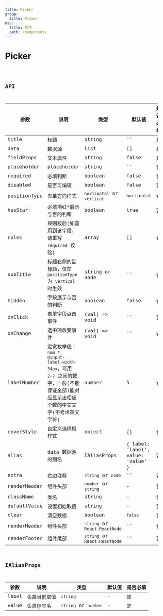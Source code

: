 ```yaml
---
title: Picker
group:
  title: Picker
nav:
  title: 组件
  path: /components
---
```


# Picker

<code src="./demo/index.tsx" />

## API

| 参数         | 说明                                                                                                                                  | 类型                          | 默认值                             | 是否必填 |
| ------------ | ------------------------------------------------------------------------------------------------------------------------------------- | ----------------------------- | ---------------------------------- | -------- |
| title        | 标题                                                                                                                                  | string                        | ''                                 | 是       |
| data         | 数据源                                                                                                                                | list                          | []                                 | 是       |
| fieldProps   | 文本属性                                                                                                                              | string                        | false                              | 是       |
| placeholder  | placeholder                                                                                                                           | string                        | ''                                 | 否       |
| required     | 必填判断                                                                                                                              | boolean                       | false                              | 否       |
| disabled     | 是否可编辑                                                                                                                            | boolean                       | false                              | 否       |
| positionType | 表单方向样式                                                                                                                          | `horizontal` or `vertical`    | `horizontal`                       | 否       |
| hasStar      | 必填项红\*展示与否的判断                                                                                                              | boolean                       | true                               | 否       |
| rules        | 规则校验(如需用到该字段，请重写 `required` 校验)                                                                                      | array                         | []                                 | 否       |
| subTitle     | 标题右侧的副标题，仅在 `positionType` 为 `vertical` 时生效                                                                            | string or node                | ''                                 | 否       |
| hidden       | 字段展示与否的判断                                                                                                                    | boolean                       | false                              | 否       |
| onClick      | 表单字段点击事件                                                                                                                      | (val) => void                 | ''                                 | 否       |
| onChange     | 选中项改变事件                                                                                                                        | (val) => void                 | ''                                 | 否       |
| labelNumber  | 定宽枚举值：`num * @input-label-width: 34px`，可用 `2-7` 之间的数字，一般(不能保证全部)能对应显示出相应个数的中文文字(不考虑英文字符) | number                        | 5                                  | 否       |
| coverStyle   | 自定义选择框样式                                                                                                                      | object                        | {}                                 | 否       |
| alias        | data 数据源的别名                                                                                                                     | IAliasProps                   | { label: 'label', value: 'value' } | 否       |
| extra        | 右边注释                                                                                                                              | `string` or `node`            | ''                                 | 否       |
| renderHeader | 组件头部                                                                                                                              | `number` or `string`          | -                                  | 否       |
| className    | 类名                                                                                                                                  | string                        | -                                  | 否       |
| defaultValue | 设置初始取值                                                                                                                          | string                        | -                                  | 否       |
| clear        | 清空数据                                                                                                                              | boolean                       | `false`                            | 否       |
| renderHeader | 组件头部                                                                                                                              | `string` or `React.ReactNode` | ''                                 | 否       |
| renderFooter | 组件尾部                                                                                                                              | `string` or `React.ReactNode` | ''                                 | 否       |

## IAliasProps

| 参数  | 说明         | 类型                 | 默认值 | 是否必填 |
| ----- | ------------ | -------------------- | ------ | -------- |
| label | 设置当前取值 | `string`             | -      | 是       |
| value | 设置标签名   | `string` or `number` | -      | 是       |
